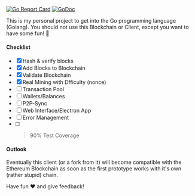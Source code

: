 [![Go Report Card](https://goreportcard.com/badge/github.com/Flur3x/go-chain)](https://goreportcard.com/report/github.com/Flur3x/go-chain) [![GoDoc](https://godoc.org/github.com/Flur3x/go-chain?status.svg)](https://godoc.org/github.com/Flur3x/go-chain)

This is my personal project to get into the Go programming language (Golang). You should not use this Blockchain or Client, except you want to have some fun! 🤙

#### Checklist

- [x] Hash & verify blocks
- [x] Add Blocks to Blockchain
- [x] Validate Blockchain
- [x] Real Mining with Dfficulty (nonce)
- [ ] Transaction Pool
- [ ] Wallets/Balances
- [ ] P2P-Sync
- [ ] Web Interface/Electron App
- [ ] Error Management
- [ ] > 90% Test Coverage

#### Outlook

Eventually this client (or a fork from it) will become compatible with the Ethereum Blockchain as soon as the first prototype works with it's own (rather stupid) chain.

Have fun ❤️ and give feedback!
